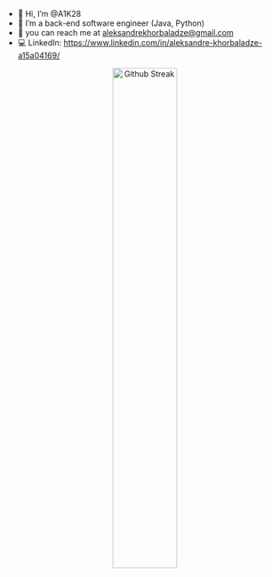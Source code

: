 * 👋 Hi, I’m @A1K28
* 🌱 I’m a back-end software engineer (Java, Python)
* 💌 you can reach me at aleksandrekhorbaladze@gmail.com
* 💻 LinkedIn: https://www.linkedin.com/in/aleksandre-khorbaladze-a15a04169/

<p align="center">
    <a href="https://github.com/A1K28"><img width="48%" alt="Github Streak" src="https://github-readme-streak-stats.herokuapp.com?user=A1K28&theme=dracula&hide_border=true"></a>
</p>

<!---
A1K28/A1K28 is a ✨ special ✨ repository because its `README.md` (this file) appears on your GitHub profile.
You can click the Preview link to take a look at your changes. 
--->
